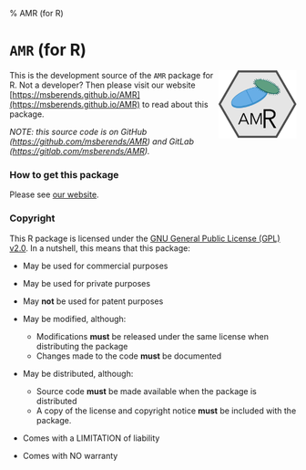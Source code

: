 % AMR (for R)

# `AMR` (for R)
<img src="man/figures/logo.png" align="right" height="120px" />

This is the development source of the `AMR` package for R. Not a developer? Then please visit our website [https://msberends.github.io/AMR](https://msberends.github.io/AMR) to read about this package.

*NOTE: this source code is on GitHub (https://github.com/msberends/AMR) and GitLab (https://gitlab.com/msberends/AMR).*

### How to get this package
Please see [our website](https://msberends.github.io/AMR/#get-this-package).

### Copyright

This R package is licensed under the [GNU General Public License (GPL) v2.0](https://gitlab.com/msberends/AMR/blob/master/LICENSE). In a nutshell, this means that this package:

- May be used for commercial purposes

- May be used for private purposes

- May **not** be used for patent purposes

- May be modified, although:

  - Modifications **must** be released under the same license when distributing the package
  - Changes made to the code **must** be documented

- May be distributed, although:

  - Source code **must** be made available when the package is distributed
  - A copy of the license and copyright notice **must** be included with the package.

- Comes with a LIMITATION of liability

- Comes with NO warranty
